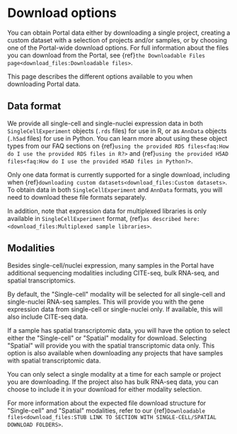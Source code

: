 # Download options

You can obtain Portal data either by downloading a single project, creating a custom dataset with a selection of projects and/or samples, or by choosing one of the Portal-wide download options.
For full information about the files you can download from the Portal, see {ref}`the Downloadable Files page<download_files:Downloadable files>`.

This page describes the different options available to you when downloading Portal data.

## Data format

We provide all single-cell and single-nuclei expression data in both `SingleCellExperiment` objects (`.rds` files) for use in R, or as `AnnData` objects (`.h5ad` files) for use in Python.
You can learn more about using these object types from our FAQ sections on {ref}`using the provided RDS files<faq:How do I use the provided RDS files in R?>` and {ref}`using the provided H5AD files<faq:How do I use the provided H5AD files in Python?>`.

Only one data format is currently supported for a single download, including when {ref}`downloading custom datasets<download_files:Custom datasets>`.
To obtain data in both `SingleCellExperiment` and `AnnData` formats, you will need to download these file formats separately.

In addition, note that expression data for multiplexed libraries is only available in `SingleCellExperiment`  format, {ref}`as described here:<download_files:Multiplexed sample libraries>`.

## Modalities

Besides single-cell/nuclei expression, many samples in the Portal have additional sequencing modalities including CITE-seq, bulk RNA-seq, and spatial transcriptomics.

By default, the "Single-cell" modality will be selected for all single-cell and single-nuclei RNA-seq samples.
This will provide you with the gene expression data from single-cell or single-nuclei only.
If available, this will also include CITE-seq data.

If a sample has spatial transcriptomic data, you will have the option to select either the "Single-cell" or "Spatial" modality for download.
Selecting "Spatial" will provide you with the spatial transcriptomic data only.
This option is also available when downloading any projects that have samples with spatial transcriptomic data.

You can only select a single modality at a time for each sample or project you are downloading.
If the project also has bulk RNA-seq data, you can choose to include it in your download for either modality selection.

For more information about the expected file download structure for "Single-cell" and "Spatial" modalities, refer to our {ref}`Downloadable files<download_files:STUB LINK TO SECTION WITH SINGLE-CELL/SPATIAL DOWNLOAD FOLDERS>`.
